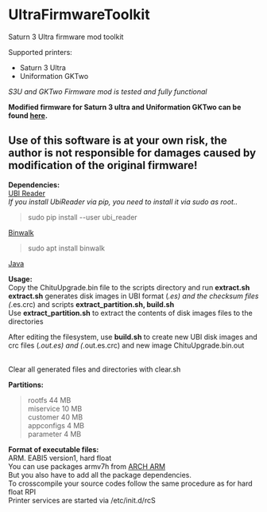 

# UltraFirmwareToolkit

Saturn 3 Ultra firmware mod toolkit

Supported printers:
 - Saturn 3 Ultra
 - Uniformation GKTwo

*S3U and GKTwo Firmware mod is tested and fully functional* 

<b> Modified firmware for Saturn 3 ultra and Uniformation GKTwo can be found [here](
https://github.com/weashadow/UltraFirmwareToolkit/releases).</b>



## Use of this software is at your own risk, the author is not responsible for damages caused by modification of the original firmware!


**Dependencies:**<br/>
[UBI Reader](https://github.com/onekey-sec/ubi_reader)<br/>
*If you install UbiReader via pip, you need to install it via sudo as root..*
> sudo pip install --user ubi_reader

[Binwalk](https://github.com/ReFirmLabs/binwalk)<br/>
> sudo apt install binwalk

[Java](https://www.azul.com/downloads/?package=jdk#zulu)

**Usage:**<br/>
Copy the ChituUpgrade.bin file to the scripts directory and run <b>extract.sh</b><br/>
<b>extract.sh</b> generates disk images in UBI format (*.es) and the checksum files (*.es.crc) and scripts <b>extract_partition.sh, build.sh</b><br/>
Use <b>extract_partition.sh</b> to extract the contents of disk images files to the directories<br/>


After editing the filesystem, use <b>build.sh</b> to create new UBI disk images and crc files (*.out.es) and (*.out.es.crc) and new image ChituUpgrade.bin.out<br/>
<br/>

Clear all generated files and directories with clear.sh<br/>


**Partitions:**<br/>
> rootfs 44 MB<br/>
> miservice 10 MB<br/>
> customer 40 MB<br/>
> appconfigs 4 MB<br/>
> parameter 4 MB<br/>

**Format of executable files:**<br/>
ARM. EABI5 version1, hard float<br/>
You can use packages armv7h from [ARCH ARM](https://archlinuxarm.org/packages)<br/>
But you also have to add all the package dependencies.<br/>
To crosscompile your source codes follow the same procedure as for hard float RPI<br/>
Printer services are started via /etc/init.d/rcS<br/>
